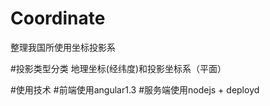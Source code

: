 # Coordinate
整理我国所使用坐标投影系

#投影类型分类
地理坐标(经纬度)和投影坐标系（平面）

#使用技术
#前端使用angular1.3
#服务端使用nodejs + deployd

